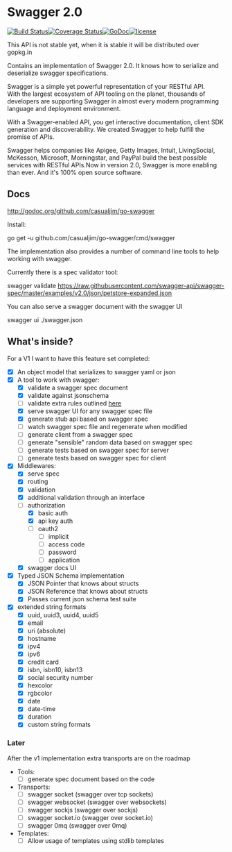 Swagger 2.0
===========

[![Build Status](https://travis-ci.org/casualjim/go-swagger.svg?branch=master)](https://travis-ci.org/casualjim/go-swagger)[![Coverage Status](https://coveralls.io/repos/casualjim/go-swagger/badge.svg?branch=master)](https://coveralls.io/r/casualjim/go-swagger?branch=master)[![GoDoc](https://godoc.org/github.com/casualjim/go-swagger?status.svg)](http://godoc.org/github.com/casualjim/go-swagger)[![license](http://img.shields.io/badge/license-Apache%20v2-orange.svg)](https://raw.githubusercontent.com/swagger-api/swagger-spec/master/LICENSE)

This API is not stable yet, when it is stable it will be distributed over gopkg.in

Contains an implementation of Swagger 2.0. It knows how to serialize and deserialize swagger specifications.

Swagger is a simple yet powerful representation of your RESTful API.  
With the largest ecosystem of API tooling on the planet, thousands of developers are supporting Swagger in almost every modern programming language and deployment environment.

With a Swagger-enabled API, you get interactive documentation, client SDK generation and discoverability. We created Swagger to help fulfill the promise of APIs.

Swagger helps companies like Apigee, Getty Images, Intuit, LivingSocial, McKesson, Microsoft, Morningstar, and PayPal build the best possible services with RESTful APIs.Now in version 2.0, Swagger is more enabling than ever. And it's 100% open source software.

Docs
----

http://godoc.org/github.com/casualjim/go-swagger

Install:

go get -u github.com/casualjim/go-swagger/cmd/swagger

The implementation also provides a number of command line tools to help working with swagger.

Currently there is a spec validator tool:

swagger validate https://raw.githubusercontent.com/swagger-api/swagger-spec/master/examples/v2.0/json/petstore-expanded.json

You can also serve a swagger document with the swagger UI

swagger ui ./swagger.json

What's inside?
--------------

For a V1 I want to have this feature set completed:

-	[x] An object model that serializes to swagger yaml or json
-	[x] A tool to work with swagger:
	-	[x] validate a swagger spec document
	-	[x] validate against jsonschema
	-	[ ] validate extra rules outlined [here](https://github.com/apigee-127/swagger-tools/blob/master/docs/Swagger_Validation.md)
	-	[x] serve swagger UI for any swagger spec file
	-	[x] generate stub api based on swagger spec
	-	[ ] watch swagger spec file and regenerate when modified
	-	[ ] generate client from a swagger spec
	-	[ ] generate "sensible" random data based on swagger spec
	-	[ ] generate tests based on swagger spec for server
	-	[ ] generate tests based on swagger spec for client
-	[x] Middlewares:
	-	[x] serve spec
	-	[x] routing
	-	[x] validation
	-	[x] additional validation through an interface
	-	[ ] authorization
		-	[x] basic auth
		-	[x] api key auth
		-	[ ] oauth2
			-	[ ] implicit
			-	[ ] access code
			-	[ ] password
			-	[ ] application
	-	[x] swagger docs UI
-	[x] Typed JSON Schema implementation
	-	[x] JSON Pointer that knows about structs
	-	[x] JSON Reference that knows about structs
	-	[x] Passes current json schema test suite
-	[x] extended string formats
	-	[x] uuid, uuid3, uuid4, uuid5
	-	[x] email
	-	[x] uri (absolute)
	-	[x] hostname
	-	[x] ipv4
	-	[x] ipv6
	-	[x] credit card
	-	[x] isbn, isbn10, isbn13
	-	[x] social security number
	-	[x] hexcolor
	-	[x] rgbcolor
	-	[x] date
	-	[x] date-time
	-	[x] duration
	-	[x] custom string formats

### Later

After the v1 implementation extra transports are on the roadmap

-	Tools:
	-	[ ] generate spec document based on the code
-	Transports:
	-	[ ] swagger socket (swagger over tcp sockets)
	-	[ ] swagger websocket (swagger over websockets)
	-	[ ] swagger sockjs (swagger over sockjs)
	-	[ ] swagger socket.io (swagger over socket.io)
	-	[ ] swagger 0mq (swagger over 0mq)
-	Templates:
	-	[ ] Allow usage of templates using stdlib templates
